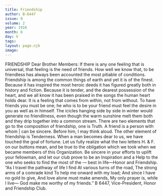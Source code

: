 ```yaml
---
title: Friendship
author: B-6447
issue: 9
volume: 2
year: 1916
month: 6
day: V
tags:
layout: page.njk
image:
---
```

FRIENDSHIP       Dear Brother Members:       If there is any one feeling that is universal, that feeling is the need of friends. How well we know that, to be friendless has always been accounted the most pitiable of conditions.       Friendship is among the common things of earth and yet it is of the finest. Because it has inspired the most heroic deeds it has figured greatly both in history and fiction. Because it is tender, and the dearest possession of the heart, and we all know it has been praised in the songs the human heart holds dear. It is a feeling that comes from within, not from without. To have friends you must be one; he who is to be your friend must feel the desire in you as well as in himself.       The icicles hanging side by side in winter would generate no friendliness, even though the warm sunshine melt them both and they drip together into a common stream. There are two elements that go to the composition of friendship, one is Truth. A friend is a person with whom | can be sincere. Before him, I may think aloud.       The other element of friendship is Tenderness. When a man becomes dear to us, we have touched the goal of fortune.       Let us fully realize what the two letters H. & F. on our buttons mean, and be true to the obligation which we took when we became members of this Organization. Be sincere in your efforts to uplift your fellowman, and let our club prove to be an Inspiration and a Help to the one who seeks to find the most of the — best in life—Honor and Friendship.       “As I travel the pathway of life I find    At various turns of the road,    The strong arms of a comrade kind    To help me onward with my load;    And since I have no gold to give,    And love alone must make amends,    My only prayer is, while I live—    God make me worthy of my friends.”       B 6447, Vice-President, Honor and Friendship Club.


